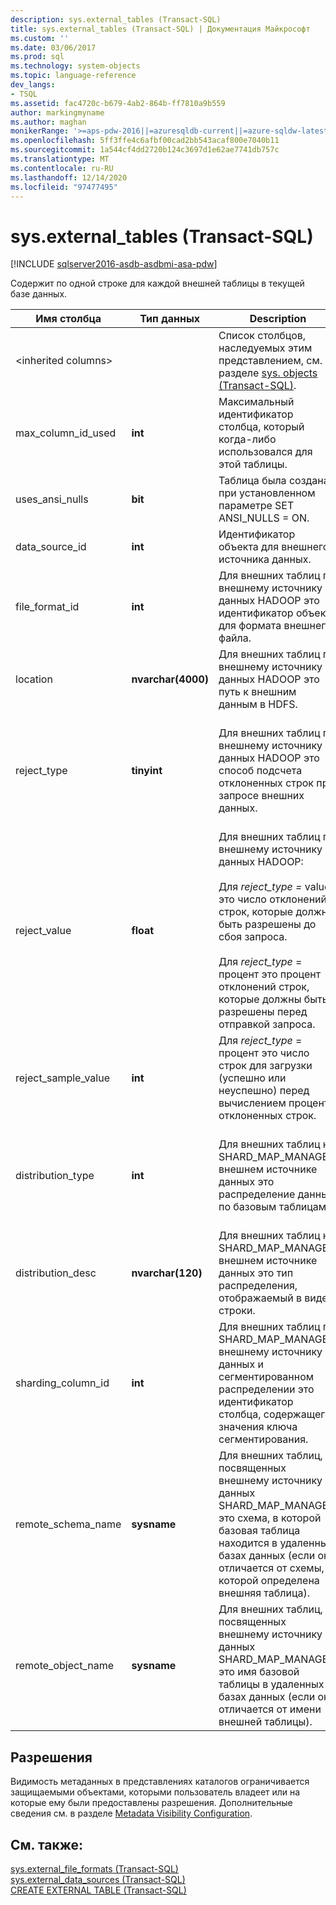 ```yaml
---
description: sys.external_tables (Transact-SQL)
title: sys.external_tables (Transact-SQL) | Документация Майкрософт
ms.custom: ''
ms.date: 03/06/2017
ms.prod: sql
ms.technology: system-objects
ms.topic: language-reference
dev_langs:
- TSQL
ms.assetid: fac4720c-b679-4ab2-864b-ff7810a9b559
author: markingmyname
ms.author: maghan
monikerRange: '>=aps-pdw-2016||=azuresqldb-current||=azure-sqldw-latest||>=sql-server-2016||>=sql-server-linux-2017||=azuresqldb-mi-current'
ms.openlocfilehash: 5ff3ffe4c6afbf00cad2bb543acaf800e7040b11
ms.sourcegitcommit: 1a544cf4dd2720b124c3697d1e62ae7741db757c
ms.translationtype: MT
ms.contentlocale: ru-RU
ms.lasthandoff: 12/14/2020
ms.locfileid: "97477495"
---
```

# <a name="sysexternal_tables-transact-sql"></a>sys.external_tables (Transact-SQL)
[!INCLUDE [sqlserver2016-asdb-asdbmi-asa-pdw](../../includes/applies-to-version/sqlserver2016-asdb-asdbmi-asa-pdw.md)]

  Содержит по одной строке для каждой внешней таблицы в текущей базе данных.  
  
|Имя столбца|Тип данных|Description|Диапазон|  
|-----------------|---------------|-----------------|-----------|  
|\<inherited columns>||Список столбцов, наследуемых этим представлением, см. в разделе [sys. objects &#40;Transact-SQL&#41;](../../relational-databases/system-catalog-views/sys-objects-transact-sql.md).||  
|max_column_id_used|**int**|Максимальный идентификатор столбца, который когда-либо использовался для этой таблицы.||  
|uses_ansi_nulls|**bit**|Таблица была создана при установленном параметре SET ANSI_NULLS = ON.||  
|data_source_id|**int**|Идентификатор объекта для внешнего источника данных.||  
|file_format_id|**int**|Для внешних таблиц по внешнему источнику данных HADOOP это идентификатор объекта для формата внешнего файла.||  
|location|**nvarchar(4000)**|Для внешних таблиц по внешнему источнику данных HADOOP это путь к внешним данным в HDFS.||  
|reject_type|**tinyint**|Для внешних таблиц по внешнему источнику данных HADOOP это способ подсчета отклоненных строк при запросе внешних данных.|ЗНАЧЕНИЕ — количество отклоненных строк.<br /><br /> ПРОЦЕНТ — процент отклоненных строк.|  
|reject_value|**float**|Для внешних таблиц по внешнему источнику данных HADOOP:<br /><br /> Для *reject_type =* value это число отклонений строк, которые должны быть разрешены до сбоя запроса.<br /><br /> Для *reject_type* = процент это процент отклонений строк, которые должны быть разрешены перед отправкой запроса.||  
|reject_sample_value|**int**|Для *reject_type* = процент это число строк для загрузки (успешно или неуспешно) перед вычислением процента отклоненных строк.|NULL, если reject_type = VALUE.|  
|distribution_type|**int**|Для внешних таблиц на SHARD_MAP_MANAGER внешнем источнике данных это распределение данных по базовым таблицам.|0 — сегментированный<br /><br /> 1 — реплицировано<br /><br /> 2 — циклический перебор|  
|distribution_desc|**nvarchar(120)**|Для внешних таблиц на SHARD_MAP_MANAGER внешнем источнике данных это тип распределения, отображаемый в виде строки.||  
|sharding_column_id|**int**|Для внешних таблиц по SHARD_MAP_MANAGER внешнему источнику данных и сегментированном распределении это идентификатор столбца, содержащего значения ключа сегментирования.||  
|remote_schema_name|**sysname**|Для внешних таблиц, посвященных внешнему источнику данных SHARD_MAP_MANAGER, это схема, в которой базовая таблица находится в удаленных базах данных (если она отличается от схемы, в которой определена внешняя таблица).||  
|remote_object_name|**sysname**|Для внешних таблиц, посвященных внешнему источнику данных SHARD_MAP_MANAGER, это имя базовой таблицы в удаленных базах данных (если оно отличается от имени внешней таблицы).||  
  
## <a name="permissions"></a>Разрешения  
 Видимость метаданных в представлениях каталогов ограничивается защищаемыми объектами, которыми пользователь владеет или на которые ему были предоставлены разрешения. Дополнительные сведения см. в разделе [Metadata Visibility Configuration](../../relational-databases/security/metadata-visibility-configuration.md).  
  
## <a name="see-also"></a>См. также:  
 [sys.external_file_formats &#40;Transact-SQL&#41;](../../relational-databases/system-catalog-views/sys-external-file-formats-transact-sql.md)   
 [sys.external_data_sources &#40;Transact-SQL&#41;](../../relational-databases/system-catalog-views/sys-external-data-sources-transact-sql.md)   
 [CREATE EXTERNAL TABLE (Transact-SQL)](../../t-sql/statements/create-external-table-transact-sql.md)  
  
  
